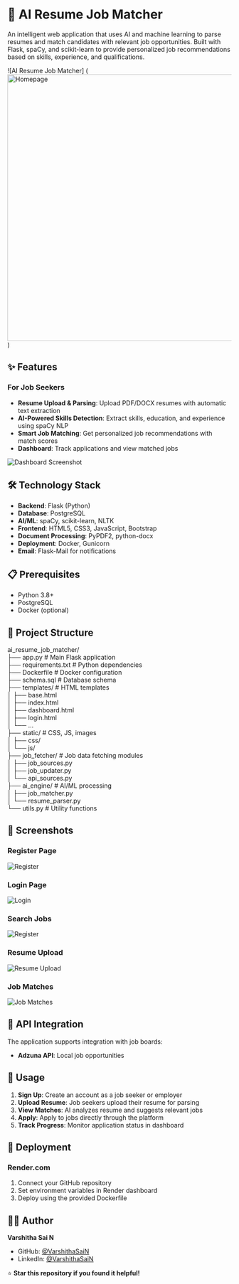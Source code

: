 # 🤖 AI Resume Job Matcher

An intelligent web application that uses AI and machine learning to parse resumes and match candidates with relevant job opportunities. Built with Flask, spaCy, and scikit-learn to provide personalized job recommendations based on skills, experience, and qualifications.

![AI Resume Job Matcher]
(<img src="screenshots/homepage.png" alt="Homepage" width="600">)


## ✨ Features

### For Job Seekers
- **Resume Upload & Parsing**: Upload PDF/DOCX resumes with automatic text extraction
- **AI-Powered Skills Detection**: Extract skills, education, and experience using spaCy NLP
- **Smart Job Matching**: Get personalized job recommendations with match scores
- **Dashboard**: Track applications and view matched jobs

![Dashboard Screenshot](screenshots/Dashboard.png)

## 🛠️ Technology Stack

- **Backend**: Flask (Python)
- **Database**: PostgreSQL
- **AI/ML**: spaCy, scikit-learn, NLTK
- **Frontend**: HTML5, CSS3, JavaScript, Bootstrap
- **Document Processing**: PyPDF2, python-docx
- **Deployment**: Docker, Gunicorn
- **Email**: Flask-Mail for notifications

## 📋 Prerequisites

- Python 3.8+
- PostgreSQL
- Docker (optional)

## 📁 Project Structure

ai_resume_job_matcher/                                                                                                                                                       
├── app.py # Main Flask application                                                                                                                                          
├── requirements.txt # Python dependencies                                                                                                                                   
├── Dockerfile # Docker configuration                                                                                                                                        
├── schema.sql # Database schema                                                                                                                                             
├── templates/ # HTML templates                                                                                                                                              
│ ├── base.html                                                                                                                                                              
│ ├── index.html                                                                                                                                                             
│ ├── dashboard.html                                                                                                                                                         
│ ├── login.html                                                                                                                                                             
│ └── ...                                                                                                                                                                    
├── static/ # CSS, JS, images                                                                                                                                                
│ ├── css/                                                                                                                                                                  
│ └── js/                                                                                                                                                                    
├── job_fetcher/ # Job data fetching modules                                                                                                                                 
│ ├── job_sources.py                                                                                                                                                         
│ ├── job_updater.py                                                                                                                                                         
│ └── api_sources.py                                                                                                                                                         
├── ai_engine/ # AI/ML processing                                                                                                                                            
│ ├── job_matcher.py                                                                                                                                                         
│ └── resume_parser.py                                                                                                                                                       
└── utils.py # Utility functions                                                                                                                                             


## 📸 Screenshots

### Register Page
![Register](screenshots/register.png)

### Login Page
![Login](screenshots/login.png)

### Search Jobs
![Register](screenshots/search_jobs.png)

### Resume Upload
![Resume Upload](screenshots/upload.png)

### Job Matches
![Job Matches](screenshots/matches.png)

## 🤝 API Integration

The application supports integration with job boards:
- **Adzuna API**: Local job opportunities

## 📝 Usage

1. **Sign Up**: Create an account as a job seeker or employer
2. **Upload Resume**: Job seekers upload their resume for parsing
3. **View Matches**: AI analyzes resume and suggests relevant jobs
4. **Apply**: Apply to jobs directly through the platform
5. **Track Progress**: Monitor application status in dashboard

## 🚀 Deployment

### Render.com
1. Connect your GitHub repository
2. Set environment variables in Render dashboard
3. Deploy using the provided Dockerfile

## 👨‍💻 Author

**Varshitha Sai N**
- GitHub: [@VarshithaSaiN](https://github.com/VarshithaSaiN)
- LinkedIn: [@VarshithaSaiN](https://www.linkedin.com/in/varshithasain/)


⭐ **Star this repository if you found it helpful!**
